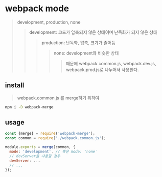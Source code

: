 # webpack mode

> development, production, none
>
> > development: 코드가 압축되지 않은 상태이며 난독화가 되지 않은 상태
> >
> > > production: 난독화, 압축, 크기가 줄어듬
> > >
> > > > none: development와 비슷한 상태
> > > >
> > > > > 때문에 webpack.common.js, webpack.dev.js, webpack.prod.js로 나누어서 사용한다.

## install

> webpack.common.js 를 merge하기 위하여

```sh
npm i -D webpack-merge
```

## usage

```js
const {merge} = require('webpack-merge');
const common = require('./webpack.common.js');

module.exports = merge(common, {
  mode: 'development', // 혹은 mode: 'none'
  // devServer을 사용할 경우
  devServer: ...
  // ...
});
```
